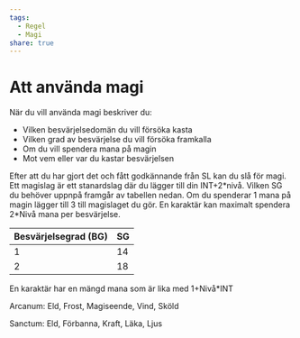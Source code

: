 ```yaml
---
tags:
  - Regel
  - Magi
share: true
---
```

# Att använda magi

När du vill använda magi beskriver du:
- Vilken besvärjelsedomän du vill försöka kasta
- Vilken grad av besvärjelse du vill försöka framkalla 
- Om du vill spendera mana på magin
- Mot vem eller var du kastar besvärjelsen

Efter att du har gjort det och fått godkännande från SL kan du slå för magi. Ett magislag är ett stanardslag där du lägger till din INT+2\*nivå. Vilken SG du behöver uppnpå framgår av tabellen nedan. Om du spenderar 1 mana på magin lägger till 3 till magislaget du gör. En karaktär kan maximalt spendera 2\*Nivå mana per besvärjelse.

| Besvärjelsegrad (BG) | SG  |
| -------------------- | --- |
| 1                    | 14  |
| 2                    | 18  |
En karaktär har en mängd mana som är lika med 1+Nivå\*INT

Arcanum: Eld, Frost, Magiseende, Vind, Sköld

Sanctum: Eld, Förbanna, Kraft, Läka, Ljus
